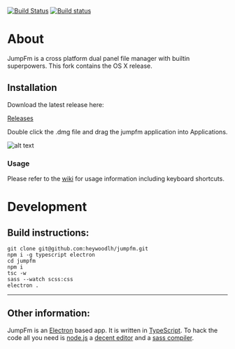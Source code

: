 [![Build Status](https://travis-ci.org/Gilad-Kutiel-App/jumpfm.svg?branch=master)](https://travis-ci.org/Gilad-Kutiel-App/jumpfm)  [![Build status](https://ci.appveyor.com/api/projects/status/g9ggpk5578fq56x2?svg=true)](https://ci.appveyor.com/project/gkutiel/jumpfm) 

# About

JumpFm is a cross platform dual panel file manager with builtin superpowers. This fork contains the OS X release.



## Installation

Download the latest release here:

[Releases](https://github.com/heywoodlh/jumpfm/releases)

Double click the .dmg file and drag the jumpfm application into Applications.

![alt text](https://raw.githubusercontent.com/heywoodlh/jumpfm/master/misc/install.gif) 

### Usage
Please refer to the [wiki](https://github.com/heywoodlh/jumpfm/wiki) for usage information including keyboard shortcuts.

# Development

## Build instructions:
```
git clone git@github.com:heywoodlh/jumpfm.git
npm i -g typescript electron
cd jumpfm
npm i
tsc -w
sass --watch scss:css
electron .
```
---

## Other information:

JumpFm is an [Electron](https://electron.atom.io/) based app.
It is written in [TypeScript](https://www.typescriptlang.org/).
To hack the code all you need is [node.js](https://nodejs.org/en/) a
[decent editor](http://bit.ly/2wHIoSz) and a [sass compiler](http://sass-lang.com/).


